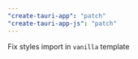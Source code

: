 ```yaml
---
"create-tauri-app": "patch"
"create-tauri-app-js": "patch"
---
```


Fix styles import in `vanilla` template